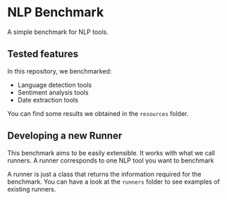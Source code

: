 # NLP Benchmark

A simple benchmark for NLP tools.

## Tested features

In this repository, we benchmarked:
- Language detection tools
- Sentiment analysis tools
- Date extraction tools

You can find some results we obtained in the `resources` folder.

## Developing a new Runner

This benchmark aims to be easily extensible. 
It works with what we call runners.
A runner corresponds to one NLP tool you want to benchmark

A runner is just a class that returns the information required for the
benchmark.
You can have a look at the `runners` folder to see examples of existing runners.
